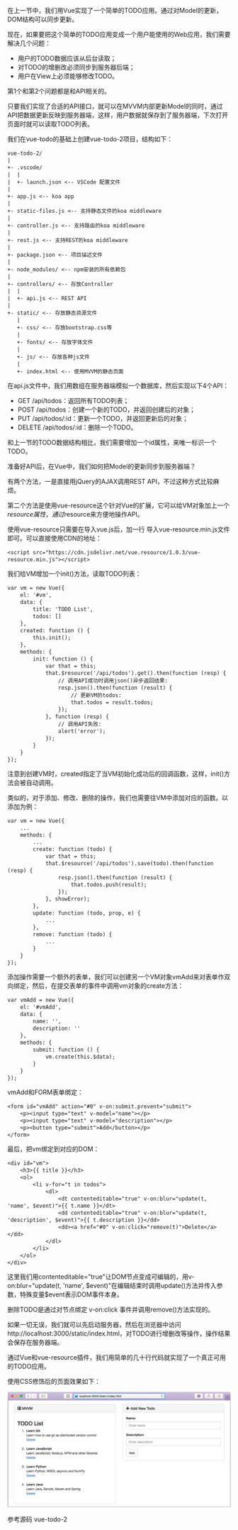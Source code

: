 
在上一节中，我们用Vue实现了一个简单的TODO应用。通过对Model的更新，DOM结构可以同步更新。

现在，如果要把这个简单的TODO应用变成一个用户能使用的Web应用，我们需要解决几个问题：

- 用户的TODO数据应该从后台读取；
- 对TODO的增删改必须同步到服务器后端；
- 用户在View上必须能够修改TODO。

第1个和第2个问题都是和API相关的。

只要我们实现了合适的API接口，就可以在MVVM内部更新Model的同时，通过API把数据更新反映到服务器端，这样，用户数据就保存到了服务器端，下次打开页面时就可以读取TODO列表。

我们在vue-todo的基础上创建vue-todo-2项目，结构如下：
```
vue-todo-2/
|
+- .vscode/
|  |
|  +- launch.json <-- VSCode 配置文件
|
+- app.js <-- koa app
|
+- static-files.js <-- 支持静态文件的koa middleware
|
+- controller.js <-- 支持路由的koa middleware
|
+- rest.js <-- 支持REST的koa middleware
|
+- package.json <-- 项目描述文件
|
+- node_modules/ <-- npm安装的所有依赖包
|
+- controllers/ <-- 存放Controller
|  |
|  +- api.js <-- REST API
|
+- static/ <-- 存放静态资源文件
   |
   +- css/ <-- 存放bootstrap.css等
   |
   +- fonts/ <-- 存放字体文件
   |
   +- js/ <-- 存放各种js文件
   |
   +- index.html <-- 使用MVVM的静态页面
```

在api.js文件中，我们用数组在服务器端模拟一个数据库，然后实现以下4个API：

- GET /api/todos：返回所有TODO列表；
- POST /api/todos：创建一个新的TODO，并返回创建后的对象；
- PUT /api/todos/:id：更新一个TODO，并返回更新后的对象；
- DELETE /api/todos/:id：删除一个TODO。

和上一节的TODO数据结构相比，我们需要增加一个id属性，来唯一标识一个TODO。

准备好API后，在Vue中，我们如何把Model的更新同步到服务器端？

有两个方法，一是直接用jQuery的AJAX调用REST API，不过这种方式比较麻烦。

第二个方法是使用vue-resource这个针对Vue的扩展，它可以给VM对象加上一个$resource属性，通过$resource来方便地操作API。

使用vue-resource只需要在导入vue.js后，加一行 导入vue-resource.min.js文件即可。可以直接使用CDN的地址：
```
<script src="https://cdn.jsdelivr.net/vue.resource/1.0.3/vue-resource.min.js"></script>
```
我们给VM增加一个init()方法，读取TODO列表：
```
var vm = new Vue({
    el: '#vm',
    data: {
        title: 'TODO List',
        todos: []
    },
    created: function () {
        this.init();
    },
    methods: {
        init: function () {
            var that = this;
            that.$resource('/api/todos').get().then(function (resp) {
                // 调用API成功时调用json()异步返回结果:
                resp.json().then(function (result) {
                    // 更新VM的todos:
                    that.todos = result.todos;
                });
            }, function (resp) {
                // 调用API失败:
                alert('error');
            });
        }
    }
});
```

注意到创建VM时，created指定了当VM初始化成功后的回调函数，这样，init()方法会被自动调用。

类似的，对于添加、修改、删除的操作，我们也需要往VM中添加对应的函数。以添加为例：
```
var vm = new Vue({
    ...
    methods: {
        ...
        create: function (todo) {
            var that = this;
            that.$resource('/api/todos').save(todo).then(function (resp) {
                resp.json().then(function (result) {
                    that.todos.push(result);
                });
            }, showError);
        },
        update: function (todo, prop, e) {
            ...
        },
        remove: function (todo) {
            ...
        }
    }
});

```
添加操作需要一个额外的表单，我们可以创建另一个VM对象vmAdd来对表单作双向绑定，然后，在提交表单的事件中调用vm对象的create方法：
```
var vmAdd = new Vue({
    el: '#vmAdd',
    data: {
        name: '',
        description: ''
    },
    methods: {
        submit: function () {
            vm.create(this.$data);
        }
    }
});
```
vmAdd和FORM表单绑定：
```
<form id="vmAdd" action="#0" v-on:submit.prevent="submit">
    <p><input type="text" v-model="name"></p>
    <p><input type="text" v-model="description"></p>
    <p><button type="submit">Add</button></p>
</form>
```
最后，把vm绑定到对应的DOM：
```
<div id="vm">
    <h3>{{ title }}</h3>
    <ol>
        <li v-for="t in todos">
            <dl>
                <dt contenteditable="true" v-on:blur="update(t, 'name', $event)">{{ t.name }}</dt>
                <dd contenteditable="true" v-on:blur="update(t, 'description', $event)">{{ t.description }}</dd>
                <dd><a href="#0" v-on:click="remove(t)">Delete</a></dd>
            </dl>
        </li>
    </ol>
</div>
```
这里我们用contenteditable="true"让DOM节点变成可编辑的，用v-on:blur="update(t, 'name', $event)"在编辑结束时调用update()方法并传入参数，特殊变量$event表示DOM事件本身。

删除TODO是通过对<a>节点绑定 v-on:click 事件并调用remove()方法实现的。

如果一切无误，我们就可以先启动服务器，然后在浏览器中访问http://localhost:3000/static/index.html，对TODO进行增删改等操作，操作结果会保存在服务器端。

通过Vue和vue-resource插件，我们用简单的几十行代码就实现了一个真正可用的TODO应用。

使用CSS修饰后的页面效果如下：

![](img\mvvm-todo-2.jpg)

参考源码
vue-todo-2